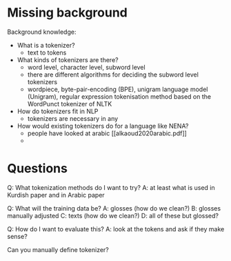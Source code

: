 # Missing background

Background knowledge:
* What is a tokenizer?
	* text to tokens
* What kinds of tokenizers are there?
	* word level, character level, subword level
	* there are different algorithms for deciding the subword level tokenizers
	* wordpiece, byte-pair-encoding (BPE), unigram language model (Unigram), regular expression tokenisation method based on the WordPunct tokenizer of NLTK
* How do tokenizers fit in NLP
	* tokenizers are necessary in any 
* How would existing tokenizers do for a language like NENA?
	* people have looked at arabic [[alkaoud2020arabic.pdf]]
	* 

# Questions
Q: What tokenization methods do I want to try?
	A: at least what is used in Kurdish paper and in Arabic paper

Q: What will the training data be?
	A: glosses (how do we clean?)
	B: glosses manually adjusted
	C: texts (how do we clean?)
	D: all of these but glossed?

Q: How do I want to evaluate this?
	A: look at the tokens and ask if they make sense?

Can you manually define tokenizer?